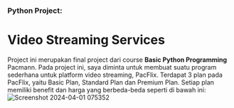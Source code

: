 ### Python Project:
# Video Streaming Services

Project ini merupakan final project dari course **Basic Python Programming** Pacmann. Pada project ini, saya diminta untuk membuat suatu program sederhana untuk platform video streaming, PacFlix. Terdapat 3 plan pada PacFlix, yaitu Basic Plan, Standard Plan dan Premium Plan. Setiap plan memiliki benefit dan harga yang berbeda-beda seperti di bawah ini:
![Screenshot 2024-04-01 075352](https://github.com/febbyngrni/video-streaming-services/assets/152588325/22945abd-0666-4ef5-bafa-84535bbb9083)

